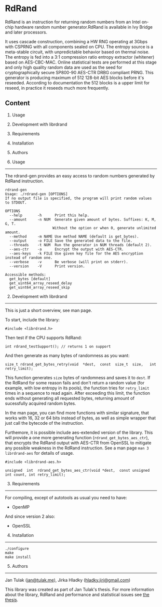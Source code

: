 RdRand
======
RdRand is an instruction for returning random numbers from an Intel on-chip
hardware random number generator.RdRand is available in Ivy Bridge and later
processors.

It uses cascade construction, combining a HW RNG operating at 3Gbps with CSPRNG
with all components sealed on CPU. The entropy source is a meta-stable circuit,
with unpredictable behavior based on thermal noise. The entropy is fed into
a 3:1 compression ratio entropy extractor (whitener) based on AES-CBC-MAC.
Online statistical tests are performed at this stage and only high quality
random data are used as the seed for cryptographically secure SP800-90 AES-CTR
DRBG compliant PRNG.
This generator is producing maximum of 512 128-bit AES blocks before it's
reseeded. According to documentation the 512 blocks is a upper limit for
reseed, in practice it reseeds much more frequently.

Content
-------
1. Usage
2. Development with librdrand
3. Requirements
4. Installation
5. Authors

1. Usage
----------------------
The rdrand-gen provides an easy access to random numbers generated by RdRand instruction.

    rdrand-gen
    Usage: ./rdrand-gen [OPTIONS]
    If no output file is specified, the program will print random values to STDOUT.

    OPTIONS
      --help       -h      Print this help.
      --amount     -n NUM  Generate given amount of bytes. Suffixes: K, M, G, T.
                          Without the option or when 0, generate unlimited amount.
      --method     -m NAME Use method NAME (default is get_bytes).
      --output     -o FILE Save the generated data to the file.
      --threads    -t NUM  Run the generator in NUM threads (default 2).
      --aes-ctr    -a      Encrypt the output with AES-CTR.
      --aes-keys   -k FILE Use given key file for the AES encryption instead of random one.
      --verbose    -v      Be verbose (will print on stderr).
      --version    -V      Print version.

    Accessible methods:
      get_bytes [default]
      get_uint64_array_reseed_delay
      get_uint64_array_reseed_skip

2. Development with librdrand
--------------------------
This is just a short overview, see man page.

To start, include the library:

    #include <librdrand.h>

Then test if the CPU supports RdRand:

    int rdrand_testSupport(); // returns 1 on support

And then generate as many bytes of randomness as you want:

    size_t rdrand_get_bytes_retry(void  *dest,  const  size_t  size,   int retry_limit);

This function generates ``size`` bytes of randomness and saves it to ``dest``. If the RdRand for some reason fails and don't return a random value (for example, with low entropy in its pools), the function tries for ``retry_limit`` times in a sequence to read again. After exceeding this limit, the function ends without generating all requested bytes, returning amount of sucessfully acquired random bytes.

In the man page, you can find more functions  with similar signature, that works with 16, 32 or 64 bits instead of bytes, as well as simple wrapper that just call the bytecode of the instruction.

Furthemore, it is possible include aes-extended version of the library. This will provide a one more generating function (``rdrand_get_bytes_aes_ctr``), that encrypts the RdRand output with AES-CTR from OpenSSL to mitigate any possible weakness in the RdRand instruction. See a man page ``man 3 librdrand-aes`` for details of usage.

    #include <librdrand-aes.h>

    unsigned  int  rdrand_get_bytes_aes_ctr(void *dest,  const unsigned int count, int retry_limit);



3. Requirements
---------------
For compiling, except of autotools as usual you need to have:
* OpenMP

And since version 2 also:
* OpenSSL


4. Installation
---------------

    ./configure
    make
    make install

5. Authors
----------
Jan Tulak (jan@tulak.me), Jirka Hladky (hladky.jiri@gmail.com)

This library was created as part of Jan Tulak's thesis. For more information about the library, RdRand and performance and statistical issues see [the thesis](https://github.com/BroukPytlik/RdRand-tex/releases).
